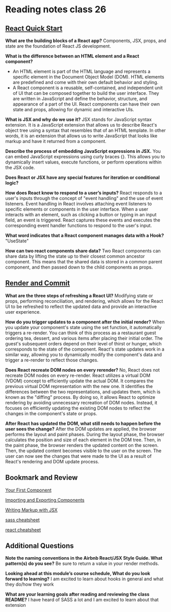 # Reading notes class 26

## [React Quick Start](https://react.dev/learn)

**What are the building blocks of a React app?**
Components, JSX, props, and state are the foundation of React JS development.

**What is the difference between an HTML element and a React component?**

- An HTML element is part of the HTML language and represents a specific element in the Document Object Model (DOM). HTML elements are predefined and come with their own default behavior and styling.
- A React component is a reusable, self-contained, and independent unit of UI that can be composed together to build the user interface. They are written in JavaScript and define the behavior, structure, and appearance of a part of the UI.
React components can have their own state and props, allowing for dynamic and interactive UIs.

**What is JSX and why do we use it?**
JSX stands for JavaScript syntax extension. It is a JavaScript extension that allows us to describe React's object tree using a syntax that resembles that of an HTML template. In other words, it is an extension that allows us to write JavaScript that looks like markup and have it returned from a component.

**Describe the process of embedding JavaScript expressions in JSX.**
You can embed JavaScript expressions using curly braces {}. This allows you to dynamically insert values, execute functions, or perform operations within the JSX code.

**Does React or JSX have any special features for iteration or conditional logic?**

**How does React know to respond to a user’s inputs?**
React responds to a user's inputs through the concept of "event handling" and the use of event listeners. Event handling in React involves attaching event listeners to specific elements or components in the user interface. When a user interacts with an element, such as clicking a button or typing in an input field, an event is triggered. React captures these events and executes the corresponding event handler functions to respond to the user's input.

**What word indicates that a React component manages data with a Hook?**
"UseState"

**How can two react components share data?**
Two React components can share data by lifting the state up to their closest common ancestor component. This means that the shared data is stored in a common parent component, and then passed down to the child components as props.

## [Render and Commit](https://react.dev/learn/render-and-commit)

**What are the three steps of refreshing a React UI?**
Modifying state or props, performing reconciliation, and rendering, which allows for the React UI to be refreshed to reflect the updated data and provide an interactive user experience.

**How do you trigger updates to a component after the initial render?**
When you update your component's state using the set function, it automatically triggers a re-render. You can think of this process as a restaurant guest ordering tea, dessert, and various items after placing their initial order. The guest's subsequent orders depend on their level of thirst or hunger, which corresponds to the state of the component. React's state updates work in a similar way, allowing you to dynamically modify the component's data and trigger a re-render to reflect those changes.

**Does React recreate DOM nodes on every rerender?**
No, React does not recreate DOM nodes on every re-render. React utilizes a virtual DOM (VDOM) concept to efficiently update the actual DOM. It compares the previous virtual DOM representation with the new one. It identifies the differences between the two representations, and updates them, which is known as the "diffing" process. By doing so, it allows React to optimize rendering by avoiding unnecessary recreation of DOM nodes. Instead, it focuses on efficiently updating the existing DOM nodes to reflect the changes in the component's state or props.

**After React has updated the DOM, what still needs to happen before the user sees the change?**
After the DOM updates are applied, the browser performs the layout and paint phases. During the layout phase, the browser calculates the position and size of each element in the DOM tree. Then, in the paint phase, the browser renders the updated content on the screen. Then, the updated content becomes visible to the user on the screen. The user can now see the changes that were made to the UI as a result of React's rendering and DOM update process.

## Bookmark and Review

[Your First Component](https://react.dev/learn/your-first-component)

[Importing and Exporting Components](https://react.dev/learn/importing-and-exporting-components)

[Writing Markup with JSX](https://react.dev/learn/writing-markup-with-jsx)

[sass cheatsheet](https://devhints.io/sass)

[react cheatsheet](https://devhints.io/react)

## Additional Questions

**Note the naming conventions in the Airbnb React/JSX Style Guide. What pattern(s) do you see?**
Be sure to return a value in your render methods.

**Looking ahead at this module’s course schedule, What do you look forward to learning?**
I am excited to learn about hooks in general and what they do/how they work

**What are your learning goals after reading and reviewing the class README?**
I have heard of SASS a lot and I am excited to learn about that extension

